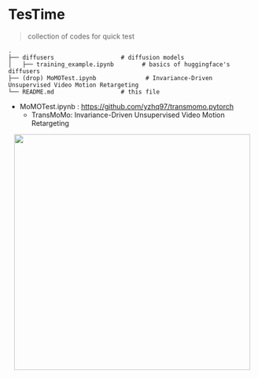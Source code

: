 # TesTime
> collection of codes for quick test

    .
    ├── diffusers                   # diffusion models
    │   ├── training_example.ipynb        # basics of huggingface's diffusers 
    ├── (drop) MoMOTest.ipynb              # Invariance-Driven Unsupervised Video Motion Retargeting
    └── README.md                   # this file


- MoMOTest.ipynb : https://github.com/yzhq97/transmomo.pytorch
   - TransMoMo: Invariance-Driven Unsupervised Video Motion Retargeting
<p align='center'>  
  <img src='https://yzhq97.github.io/assets/transmomo/dance.gif' width='480'/>
</p>

